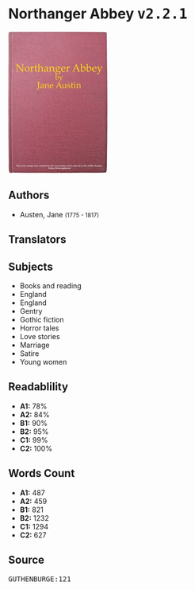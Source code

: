 # Northanger Abbey <kbd>v2.2.1</kbd>

![](./cover.medium.jpg "")

## Authors


 - Austen, Jane <small>(1775 - 1817)</small>

## Translators



## Subjects


 - Books and reading
 - England
 - England
 - Gentry
 - Gothic fiction
 - Horror tales
 - Love stories
 - Marriage
 - Satire
 - Young women

## Readablility


 - **A1:** 78%
 - **A2:** 84%
 - **B1:** 90%
 - **B2:** 95%
 - **C1:** 99%
 - **C2:** 100%

## Words Count


 - **A1:** 487
 - **A2:** 459
 - **B1:** 821
 - **B2:** 1232
 - **C1:** 1294
 - **C2:** 627

## Source


<kbd>GUTHENBURGE:121</kbd>
